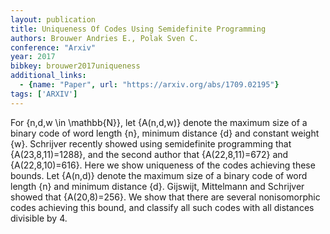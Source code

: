 ```yaml
---
layout: publication
title: Uniqueness Of Codes Using Semidefinite Programming
authors: Brouwer Andries E., Polak Sven C.
conference: "Arxiv"
year: 2017
bibkey: brouwer2017uniqueness
additional_links:
  - {name: "Paper", url: "https://arxiv.org/abs/1709.02195"}
tags: ['ARXIV']
---
```

For \{n,d,w \in \mathbb{N}\}, let \{A(n,d,w)\} denote the maximum size of a
binary code of word length \{n\}, minimum distance \{d\} and constant weight \{w\}.
Schrijver recently showed using semidefinite programming that
\{A(23,8,11)=1288\}, and the second author that \{A(22,8,11)=672\} and
\{A(22,8,10)=616\}. Here we show uniqueness of the codes achieving these bounds.
  Let \{A(n,d)\} denote the maximum size of a binary code of word length \{n\} and
minimum distance \{d\}. Gijswijt, Mittelmann and Schrijver showed that
\{A(20,8)=256\}. We show that there are several nonisomorphic codes achieving
this bound, and classify all such codes with all distances divisible by 4.
